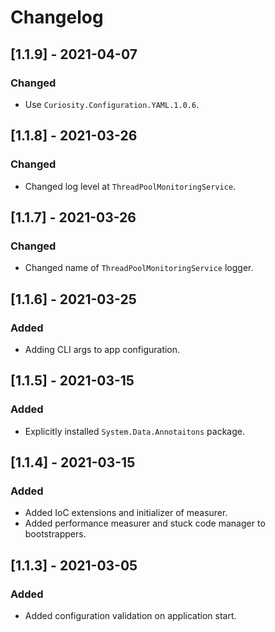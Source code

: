 # Changelog

## [1.1.9] - 2021-04-07

### Changed

- Use `Curiosity.Configuration.YAML.1.0.6`.

## [1.1.8] - 2021-03-26

### Changed 

- Changed log level at `ThreadPoolMonitoringService`.

## [1.1.7] - 2021-03-26

### Changed 

- Changed name of `ThreadPoolMonitoringService` logger.

## [1.1.6] - 2021-03-25

### Added 

- Adding CLI args to app configuration.

## [1.1.5] - 2021-03-15

### Added 

- Explicitly installed `System.Data.Annotaitons` package.

## [1.1.4] - 2021-03-15

### Added 

- Added IoC extensions and initializer of measurer.
- Added performance measurer and stuck code manager to bootstrappers.

## [1.1.3] - 2021-03-05

### Added 

- Added configuration validation on application start.